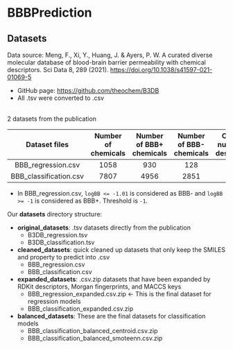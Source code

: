 # BBBPrediction
## Datasets
Data source: Meng, F., Xi, Y., Huang, J. & Ayers, P. W. A curated diverse molecular database of blood-brain barrier permeability with chemical descriptors. Sci Data 8, 289 (2021). https://doi.org/10.1038/s41597-021-01069-5
* GitHub page: https://github.com/theochem/B3DB
* All .tsv were converted to .csv

\
2 datasets from the publication

|      Dataset files      |  Number of chemicals  | Number of BBB+ chemicals | Number of BBB- chemicals | Original number of descriptors |
|:-----------------------:|:---------------------:|:------------------------:|:------------------------:|:------------------------------:|
|   BBB_regression.csv    |         1058          |           930            |           128            |              1623              |
| BBB_classification.csv  |         7807          |           4956           |           2851           |              1625              |

* In BBB_regression.csv, `logBB <= -1.01` is considered as BBB- and `logBB >= -1` is considered as BBB+. Threshold is `-1`.  

Our **datasets** directory structure:
* **original_datasets**: .tsv datasets directly from the publication
  * B3DB_regression.tsv
  * B3DB_classification.tsv
* **cleaned_datasets**: quick cleaned up datasets that only keep the SMILES 
  and property to predict into .csv 
  * BBB_regression.csv
  * BBB_classification.csv
* **expanded_datasets**: .csv.zip datasets that have been expanded by RDKit descriptors, Morgan fingerprints, and MACCS keys
  * BBB_regression_expanded.csv.zip <- This is the final dataset for 
    regression models
  * BBB_classification_expanded.csv.zip
* **balanced_datasets**: These are the final datasets for 
  classification models
  * BBB_classification_balanced_centroid.csv.zip
  * BBB_classification_balanced_smoteenn.csv.zip 






